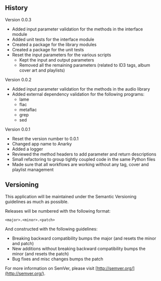 ## History

Version 0.0.3

* Added input parameter validation for the methods in the interface module
* Added unit tests for the interface module
* Created a package for the library modules
* Created a package for the unit tests
* Reset the input parameters for the various scripts
  * Kept the input and output parameters
  * Removed all the remaining parameters (related to ID3 tags, album cover art and playlists)

Version 0.0.2

* Added input parameter validation for the methods in the audio library
* Added external dependency validation for the following programs:
  * lame
  * flac
  * metaflac
  * grep
  * sed

Version 0.0.1

* Reset the version number to 0.0.1
* Changed app name to Anarky
* Added a logger
* Reviewed the method headers to add parameter and return descriptions
* Small refactoring to group tightly coupled code in the same Python files
* Made sure that all workflows are working without any tag, cover and playlist management

## Versioning

This application will be maintained under the Semantic Versioning guidelines as much as possible.

Releases will be numbered with the following format:

`<major>.<minor>.<patch>`

And constructed with the following guidelines:

* Breaking backward compatibility bumps the major (and resets the minor and patch)
* New additions without breaking backward compatibility bumps the minor (and resets the patch)
* Bug fixes and misc changes bumps the patch

For more information on SemVer, please visit [http://semver.org/](http://semver.org/).
